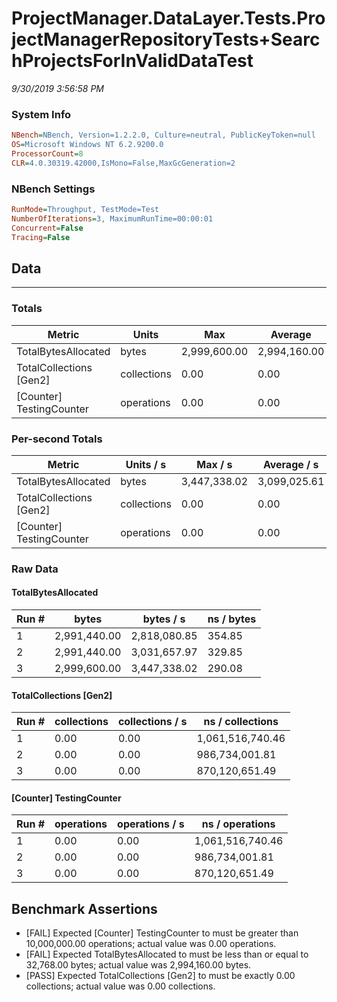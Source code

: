﻿# ProjectManager.DataLayer.Tests.ProjectManagerRepositoryTests+SearchProjectsForInValidDataTest
_9/30/2019 3:56:58 PM_
### System Info
```ini
NBench=NBench, Version=1.2.2.0, Culture=neutral, PublicKeyToken=null
OS=Microsoft Windows NT 6.2.9200.0
ProcessorCount=8
CLR=4.0.30319.42000,IsMono=False,MaxGcGeneration=2
```

### NBench Settings
```ini
RunMode=Throughput, TestMode=Test
NumberOfIterations=3, MaximumRunTime=00:00:01
Concurrent=False
Tracing=False
```

## Data
-------------------

### Totals
|          Metric |           Units |             Max |         Average |             Min |          StdDev |
|---------------- |---------------- |---------------- |---------------- |---------------- |---------------- |
|TotalBytesAllocated |           bytes |    2,999,600.00 |    2,994,160.00 |    2,991,440.00 |        4,711.18 |
|TotalCollections [Gen2] |     collections |            0.00 |            0.00 |            0.00 |            0.00 |
|[Counter] TestingCounter |      operations |            0.00 |            0.00 |            0.00 |            0.00 |

### Per-second Totals
|          Metric |       Units / s |         Max / s |     Average / s |         Min / s |      StdDev / s |
|---------------- |---------------- |---------------- |---------------- |---------------- |---------------- |
|TotalBytesAllocated |           bytes |    3,447,338.02 |    3,099,025.61 |    2,818,080.85 |      319,992.10 |
|TotalCollections [Gen2] |     collections |            0.00 |            0.00 |            0.00 |            0.00 |
|[Counter] TestingCounter |      operations |            0.00 |            0.00 |            0.00 |            0.00 |

### Raw Data
#### TotalBytesAllocated
|           Run # |           bytes |       bytes / s |      ns / bytes |
|---------------- |---------------- |---------------- |---------------- |
|               1 |    2,991,440.00 |    2,818,080.85 |          354.85 |
|               2 |    2,991,440.00 |    3,031,657.97 |          329.85 |
|               3 |    2,999,600.00 |    3,447,338.02 |          290.08 |

#### TotalCollections [Gen2]
|           Run # |     collections | collections / s |ns / collections |
|---------------- |---------------- |---------------- |---------------- |
|               1 |            0.00 |            0.00 |1,061,516,740.46 |
|               2 |            0.00 |            0.00 |  986,734,001.81 |
|               3 |            0.00 |            0.00 |  870,120,651.49 |

#### [Counter] TestingCounter
|           Run # |      operations |  operations / s | ns / operations |
|---------------- |---------------- |---------------- |---------------- |
|               1 |            0.00 |            0.00 |1,061,516,740.46 |
|               2 |            0.00 |            0.00 |  986,734,001.81 |
|               3 |            0.00 |            0.00 |  870,120,651.49 |


## Benchmark Assertions

* [FAIL] Expected [Counter] TestingCounter to must be greater than 10,000,000.00 operations; actual value was 0.00 operations.
* [FAIL] Expected TotalBytesAllocated to must be less than or equal to 32,768.00 bytes; actual value was 2,994,160.00 bytes.
* [PASS] Expected TotalCollections [Gen2] to must be exactly 0.00 collections; actual value was 0.00 collections.

